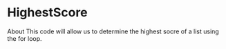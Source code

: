 # HighestScore

About
This code will allow us to determine the highest socre of a list using the for loop. 
